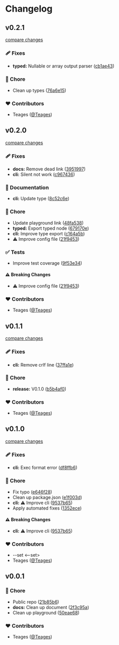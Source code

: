 # Changelog


## v0.2.1

[compare changes](https://github.com/Teages/gqf/compare/v0.2.0...v0.2.1)

### 🩹 Fixes

- **typed:** Nullable or array output parser ([cb1ae43](https://github.com/Teages/gqf/commit/cb1ae43))

### 🏡 Chore

- Clean up types ([76a6e15](https://github.com/Teages/gqf/commit/76a6e15))

### ❤️ Contributors

- Teages ([@Teages](http://github.com/Teages))

## v0.2.0

[compare changes](https://github.com/Teages/gqf/compare/v0.1.1...v0.2.0)

### 🩹 Fixes

- **docs:** Remove dead link ([3951997](https://github.com/Teages/gqf/commit/3951997))
- **cli:** Silent not work ([c967436](https://github.com/Teages/gqf/commit/c967436))

### 📖 Documentation

- **cli:** Update type ([8c52c6e](https://github.com/Teages/gqf/commit/8c52c6e))

### 🏡 Chore

- Update playground link ([48fa538](https://github.com/Teages/gqf/commit/48fa538))
- **typed:** Export typed node ([679170e](https://github.com/Teages/gqf/commit/679170e))
- **cli:** Improve type export ([c164a5b](https://github.com/Teages/gqf/commit/c164a5b))
- ⚠️  Improve config file ([21f9453](https://github.com/Teages/gqf/commit/21f9453))

### ✅ Tests

- Improve test coverage ([9f53e34](https://github.com/Teages/gqf/commit/9f53e34))

#### ⚠️ Breaking Changes

- ⚠️  Improve config file ([21f9453](https://github.com/Teages/gqf/commit/21f9453))

### ❤️ Contributors

- Teages ([@Teages](http://github.com/Teages))

## v0.1.1

[compare changes](https://github.com/Teages/gqf/compare/v0.1.0...v0.1.1)

### 🩹 Fixes

- **cli:** Remove crlf line ([37ffa1e](https://github.com/Teages/gqf/commit/37ffa1e))

### 🏡 Chore

- **release:** V0.1.0 ([b5b4af0](https://github.com/Teages/gqf/commit/b5b4af0))

### ❤️ Contributors

- Teages ([@Teages](http://github.com/Teages))

## v0.1.0

[compare changes](https://github.com/Teages/gqf/compare/v0.0.1...v0.1.0)

### 🩹 Fixes

- **cli:** Exec format error ([df8ffb6](https://github.com/Teages/gqf/commit/df8ffb6))

### 🏡 Chore

- Fix typo ([e646f28](https://github.com/Teages/gqf/commit/e646f28))
- Clean up package.json ([e1f003d](https://github.com/Teages/gqf/commit/e1f003d))
- **cli:** ⚠️  Improve cli ([9537b65](https://github.com/Teages/gqf/commit/9537b65))
- Apply automated fixes ([1352ece](https://github.com/Teages/gqf/commit/1352ece))

#### ⚠️ Breaking Changes

- **cli:** ⚠️  Improve cli ([9537b65](https://github.com/Teages/gqf/commit/9537b65))

### ❤️ Contributors

- --set <--set>
- Teages ([@Teages](http://github.com/Teages))

## v0.0.1


### 🏡 Chore

- Public repo ([21b85b6](https://github.com/Teages/gqf/commit/21b85b6))
- **docs:** Clean up document ([2f3c95a](https://github.com/Teages/gqf/commit/2f3c95a))
- Clean up playground ([50eae68](https://github.com/Teages/gqf/commit/50eae68))

### ❤️ Contributors

- Teages ([@Teages](http://github.com/Teages))

